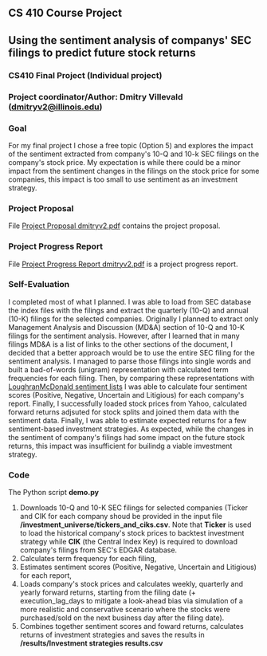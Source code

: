 ## CS 410 Course Project

## Using the sentiment analysis of companys' SEC filings to predict future stock returns
### CS410 Final Project (Individual project)
### Project coordinator/Author: Dmitry Villevald (dmitryv2@illinois.edu)

### Goal
For my final project I chose a free topic (Option 5) and explores the impact of the sentiment extracted from company's 10-Q and 10-k SEC filings on the company's stock price. My expectation is while there could be a minor impact from the sentiment changes in the filings on the stock price for some companies, this impact is too small to use sentiment as an investment strategy. 

### Project Proposal
File [Project Proposal dmitryv2.pdf](https://github.com/dvillevald/CourseProject/blob/main/Project%20Proposal%20dmitryv2.pdf) contains the project proposal.

### Project Progress Report
File [Project Progress Report dmitryv2.pdf](https://github.com/dvillevald/CourseProject/blob/main/Project%20Progress%20Report%20dmitryv2.pdf) is a project progress report.

### Self-Evaluation
I completed most of what I planned. I was able to load from SEC database the index files with the filings and extract the quarterly (10-Q) and annual (10-K) filings for the selected companies. Originally I planned to extract only Management Analysis and Discussion (MD&A) section of 10-Q and 10-K filings for the sentiment analysis. However, after I learned that in many filings MD&A is a list of links to the other sections of the document, I decided that a better approach would be to use the entire SEC filing for the sentiment analysis. I managed to parse those filings into single words and built a bad-of-words (unigram) representation with calculated term frequencies for each filing. Then, by comparing these representations with [LoughranMcDonald sentiment lists](https://sraf.nd.edu/textual-analysis/resources/#LM%20Sentiment%20Word%20Lists) I was able to calculate four sentiment scores (Positive, Negative, Uncertain and Litigious) for each company's report. Finally, I successfully loaded stock prices from Yahoo, calculated forward returns adjsuted for stock splits and joined them data with the sentiment data. Finally, I was able to estimate expected returns for a few sentiment-based investment strategies. As expected, while the changes in the sentiment of company's filings had some impact on the future stock returns, this impact was insufficient for builindg a viable imvestment strategy.

### Code
The Python script **demo.py** 
1) Downloads 10-Q and 10-K SEC filings for selected companies (Ticker and CIK for each company shoud be provided in the input file **/investment_universe/tickers_and_ciks.csv**. Note that **Ticker** is used to load the historical company's stock prices to backtest investment strategy while **CIK** (the Central Index Key) is required to download company's filings from SEC's EDGAR database.  
2) Calculates term frequency for each filing,
3) Estimates sentiment scores (Positive, Negative, Uncertain and Litigious) for each report,
4) Loads company's stock prices and calculates weekly, quarterly and yearly 
   forward returns, starting from the filing date (+ execution_lag_days to mitigate a look-ahead bias via simulation of a more realistic and conservative scenario where the stocks were purchased/sold on the next business day after the filing date).
5) Combines together sentiment scores and foward returns, calculates returns of investment strategies and saves the results in **/results/Investment strategies results.csv**
